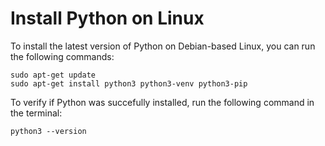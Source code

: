 # Install Python on Linux

To install the latest version of Python on Debian-based Linux, you can run the following commands:


```
sudo apt-get update
sudo apt-get install python3 python3-venv python3-pip

```

To verify if Python was succefully installed, run the following command in the terminal:

```
python3 --version
```
